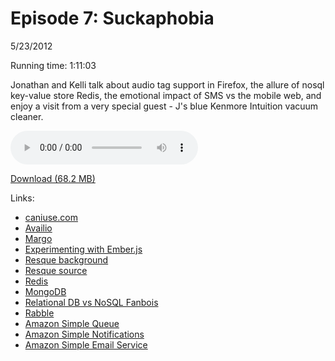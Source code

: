 Episode 7: Suckaphobia
====
5/23/2012

Running time: 1:11:03

Jonathan and Kelli talk about audio tag support in Firefox, the allure of nosql key-value store Redis, the emotional impact of SMS vs the mobile web, and enjoy a visit from a very special guest - J's blue Kenmore Intuition vacuum cleaner.

<audio preload="auto" controls>
	<source src="https://s3.amazonaws.com/nitch/Episode_7_Suckaphobia.mp3" type="audio/mpeg" />
	<source src="https://s3.amazonaws.com/nitch/Episode_7_Suckaphobia.ogg" type="audio/ogg" />
</audio>

[Download (68.2 MB)](https://s3.amazonaws.com/nitch/Episode_7_Suckaphobia.mp3 "Episode 7: Suckaphobia")

Links:

* [caniuse.com](http://caniuse.com)
* [Availio](http://avail.io)
* [Margo](https://github.com/jonathanstark/margo)
* [Experimenting with Ember.js](http://techiferous.com/2012/05/experimenting-with-the-architecture-of-ember-js/)
* [Resque background](https://github.com/blog/542-introducing-resque)
* [Resque source](https://github.com/defunkt/resque)
* [Redis](http://redis.io)
* [MongoDB](http://www.mongodb.org/)
* [Relational DB vs NoSQL Fanbois](http://highscalability.com/blog/2010/9/5/hilarious-video-relational-database-vs-nosql-fanbois.html)
* [Rabble](http://http://rabble.io/)
* [Amazon Simple Queue](http://aws.amazon.com/sqs/)
* [Amazon Simple Notifications](http://aws.amazon.com/sns/)
* [Amazon Simple Email Service](http://aws.amazon.com/ses/)
